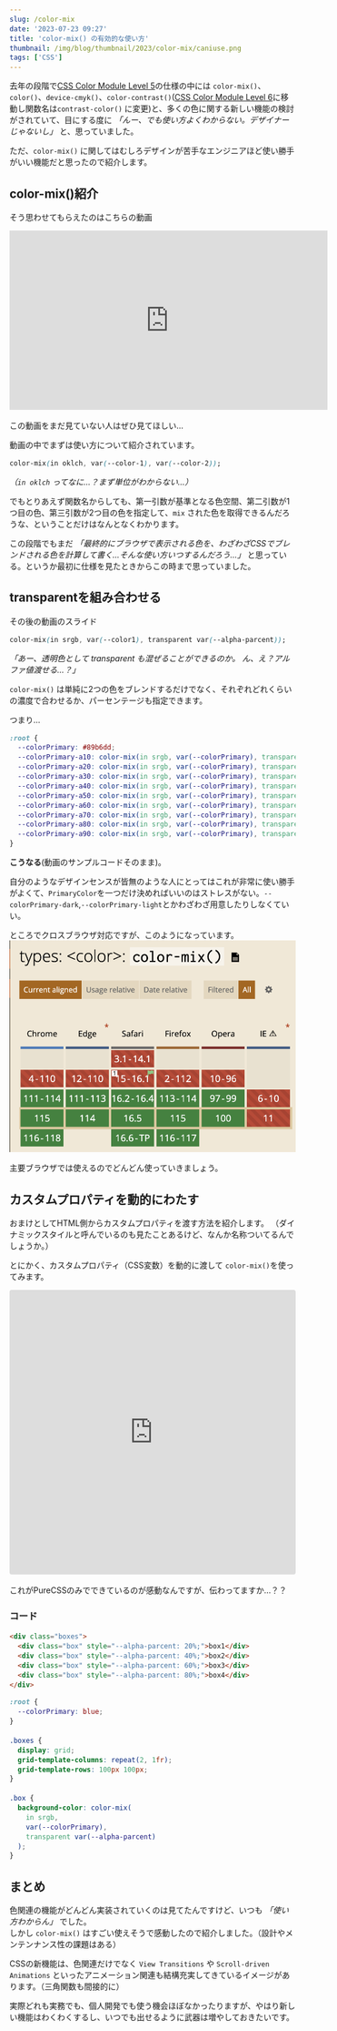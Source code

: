 ```yaml
---
slug: /color-mix
date: '2023-07-23 09:27'
title: 'color-mix() の有効的な使い方'
thumbnail: /img/blog/thumbnail/2023/color-mix/caniuse.png
tags: ['CSS']
---
```

去年の段階で[CSS Color Module Level 5](https://www.w3.org/TR/css-color-5/)の仕様の中には `color-mix()`、`color()`、`device-cmyk()`、`color-contrast()`([CSS Color Module Level 6](https://drafts.csswg.org/css-color-6/)に移動し関数名は`contrast-color()` に変更)と、多くの色に関する新しい機能の検討がされていて、目にする度に _「んー、でも使い方よくわからない。デザイナーじゃないし」_ と、思っていました。

ただ、`color-mix()` に関してはむしろデザインが苦手なエンジニアほど使い勝手がいい機能だと思ったので紹介します。

## color-mix()紹介
そう思わせてもらえたのはこちらの動画
<iframe width="560" height="315" src="https://www.youtube.com/embed/dkBeBxs48os?start=695" title="YouTube video player" frameborder="0" allow="accelerometer; autoplay; clipboard-write; encrypted-media; gyroscope; picture-in-picture; web-share" allowfullscreen></iframe>

この動画をまだ見ていない人はぜひ見てほしい…

動画の中でまずは使い方について紹介されています。
```css
color-mix(in oklch, var(--color-1), var(--color-2));
```

_（`in oklch` ってなに…？まず単位がわからない…）_

でもとりあえず関数名からしても、第一引数が基準となる色空間、第二引数が1つ目の色、第三引数が2つ目の色を指定して、`mix` された色を取得できるんだろうな、ということだけはなんとなくわかります。

この段階でもまだ _「最終的にブラウザで表示される色を、わざわざCSSでブレンドされる色を計算して書く…そんな使い方いつするんだろう…」_ と思っている。というか最初に仕様を見たときからこの時まで思っていました。

## transparentを組み合わせる
その後の動画のスライド

```css
color-mix(in srgb, var(--color1), transparent var(--alpha-parcent));
```

_「あー、透明色として transparent も混ぜることができるのか。 ん、え？アルファ値渡せる…？」_

`color-mix()` は単純に2つの色をブレンドするだけでなく、それぞれどれくらいの濃度で合わせるか、パーセンテージも指定できます。

つまり…

```css
:root {
  --colorPrimary: #89b6dd;
  --colorPrimary-a10: color-mix(in srgb, var(--colorPrimary), transparent 90%);
  --colorPrimary-a20: color-mix(in srgb, var(--colorPrimary), transparent 80%);
  --colorPrimary-a30: color-mix(in srgb, var(--colorPrimary), transparent 70%);
  --colorPrimary-a40: color-mix(in srgb, var(--colorPrimary), transparent 60%);
  --colorPrimary-a50: color-mix(in srgb, var(--colorPrimary), transparent 50%);
  --colorPrimary-a60: color-mix(in srgb, var(--colorPrimary), transparent 40%);
  --colorPrimary-a70: color-mix(in srgb, var(--colorPrimary), transparent 30%);
  --colorPrimary-a80: color-mix(in srgb, var(--colorPrimary), transparent 20%);
  --colorPrimary-a90: color-mix(in srgb, var(--colorPrimary), transparent 10%);
}
```

**こうなる**(動画のサンプルコードそのまま)。

自分のようなデザインセンスが皆無のような人にとってはこれが非常に使い勝手がよくて、`PrimaryColor`を一つだけ決めればいいのはストレスがない。`--colorPrimary-dark`,`--colorPrimary-light`とかわざわざ用意したりしなくていい。

ところでクロスブラウザ対応ですが、このようになっています。
![can i use](caniuse.png "can i use")

主要ブラウザでは使えるのでどんどん使っていきましょう。

## カスタムプロパティを動的にわたす
おまけとしてHTML側からカスタムプロパティを渡す方法を紹介します。
（ダイナミックスタイルと呼んでいるのも見たことあるけど、なんか名称ついてるんでしょうか。）

とにかく、カスタムプロパティ（CSS変数）を動的に渡して `color-mix()`を使ってみます。

<iframe src="https://codesandbox.io/embed/color-mix-5tys4v?fontsize=14&hidenavigation=1&theme=dark"
     style="width:100%; height:500px; border:0; border-radius: 4px; overflow:hidden;"
     title="color-mix"
     allow="accelerometer; ambient-light-sensor; camera; encrypted-media; geolocation; gyroscope; hid; microphone; midi; payment; usb; vr; xr-spatial-tracking"
     sandbox="allow-forms allow-modals allow-popups allow-presentation allow-same-origin allow-scripts"
   ></iframe>

これがPureCSSのみでできているのが感動なんですが、伝わってますか…？？

### コード
```html
<div class="boxes">
  <div class="box" style="--alpha-parcent: 20%;">box1</div>
  <div class="box" style="--alpha-parcent: 40%;">box2</div>
  <div class="box" style="--alpha-parcent: 60%;">box3</div>
  <div class="box" style="--alpha-parcent: 80%;">box4</div>
</div>
```
```css
:root {
  --colorPrimary: blue;
}

.boxes {
  display: grid;
  grid-template-columns: repeat(2, 1fr);
  grid-template-rows: 100px 100px;
}

.box {
  background-color: color-mix(
    in srgb,
    var(--colorPrimary),
    transparent var(--alpha-parcent)
  );
}
```

## まとめ

色関連の機能がどんどん実装されていくのは見てたんですけど、いつも _「使い方わからん」_ でした。  
しかし `color-mix()` はすごい使えそうで感動したので紹介しました。（設計やメンテンナンス性の課題はある）

CSSの新機能は、色関連だけでなく `View Transitions` や `Scroll-driven Animations` といったアニメーション関連も結構充実してきているイメージがあります。（三角関数も間接的に）

実際どれも実務でも、個人開発でも使う機会ほぼなかったりますが、やはり新しい機能はわくわくするし、いつでも出せるように武器は増やしておきたいです。

